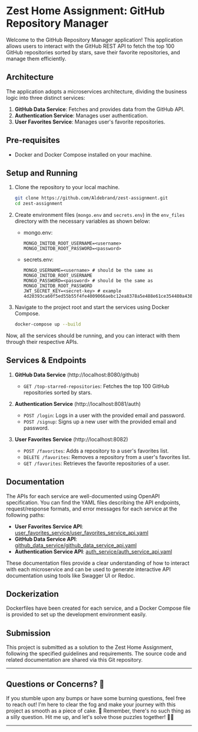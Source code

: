 # Zest Home Assignment: GitHub Repository Manager

Welcome to the GitHub Repository Manager application! This application allows users to interact with the GitHub REST API to fetch the top 100 GitHub repositories sorted by stars, save their favorite repositories, and manage them efficiently.

## Architecture

The application adopts a microservices architecture, dividing the business logic into three distinct services:

1. **GitHub Data Service**: Fetches and provides data from the GitHub API.
2. **Authentication Service**: Manages user authentication.
3. **User Favorites Service**: Manages user's favorite repositories.

## Pre-requisites

- Docker and Docker Compose installed on your machine.

## Setup and Running

1. Clone the repository to your local machine.

    ```bash
    git clone https://github.com/Aldebrand/zest-assignment.git
    cd zest-assignment
    ```

2. Create environment files (`mongo.env` and `secrets.env`) in the `env_files` directory with the necessary variables as shown below:

    - mongo.env:
        ```env
        MONGO_INITDB_ROOT_USERNAME=<username>
        MONGO_INITDB_ROOT_PASSWORD=<password>
        ```

    - secrets.env:
        ```env
        MONGO_USERNAME=<username> # should be the same as MONGO_INITDB_ROOT_USERNAME
        MONGO_PASSWORD=<password> # should be the same as MONGO_INITDB_ROOT_PASSWORD
        JWT_SECRET_KEY=<secret-key> # example 4d20393ca60f5ed55b55f4fe4009066aebc12ea8378a5e488e61ce354480a438
        ```

3. Navigate to the project root and start the services using Docker Compose.

    ```bash
    docker-compose up --build
    ```

Now, all the services should be running, and you can interact with them through their respective APIs.

## Services & Endpoints

1. **GitHub Data Service** (http://localhost:8080/github)

    - `GET /top-starred-repositories`: Fetches the top 100 GitHub repositories sorted by stars.

2. **Authentication Service** (http://localhost:8081/auth)

    - `POST /login`: Logs in a user with the provided email and password.
    - `POST /signup`: Signs up a new user with the provided email and password.

3. **User Favorites Service** (http://localhost:8082)

    - `POST /favorites`: Adds a repository to a user's favorites list.
    - `DELETE /favorites`: Removes a repository from a user's favorites list.
    - `GET /favorites`: Retrieves the favorite repositories of a user.

## Documentation

The APIs for each service are well-documented using OpenAPI specification. You can find the YAML files describing the API endpoints, request/response formats, and error messages for each service at the following paths:

- **User Favorites Service API**: [user_favorites_service/user_favorites_service_api.yaml](user_favorites_service/user_favorites_service_api.yaml)
- **GitHub Data Service API**: [github_data_service/github_data_service_api.yaml](github_data_service/github_data_service_api.yaml)
- **Authentication Service API**: [auth_service/auth_service_api.yaml](auth_service/auth_service_api.yaml)

These documentation files provide a clear understanding of how to interact with each microservice and can be used to generate interactive API documentation using tools like Swagger UI or Redoc.


## Dockerization

Dockerfiles have been created for each service, and a Docker Compose file is provided to set up the development environment easily.

## Submission

This project is submitted as a solution to the Zest Home Assignment, following the specified guidelines and requirements. The source code and related documentation are shared via this Git repository.

---

## Questions or Concerns? 🤔

If you stumble upon any bumps or have some burning questions, feel free to reach out! I'm here to clear the fog and make your journey with this project as smooth as a piece of cake. 🍰 Remember, there's no such thing as a silly question. Hit me up, and let's solve those puzzles together! 🧩🎉

---